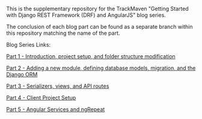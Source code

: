 This is the supplementary repository for the TrackMaven "Getting Started with Django REST Framework (DRF) and AngularJS" blog series.

The conclusion of each blog part can be found as a separate branch within this repository matching the name of the part.

Blog Series Links:

[Part 1 - Introduction, project setup, and folder structure modification](http://engineroom.trackmaven.com/blog/getting-started-drf-angularjs-part-1/)

[Part 2 - Adding a new module, defining database models, migration, and the Django ORM](http://engineroom.trackmaven.com/blog/getting-started-drf-angularjs-part-2/)

[Part 3 - Serializers, views, and API routes](http://engineroom.trackmaven.com/blog/getting-started-drf-angularjs-part-3/)

[Part 4 - Client Project Setup](http://engineroom.trackmaven.com/blog/getting-started-drf-angularjs-part-4/)

[Part 5 - Angular Services and ngRepeat](http://engineroom.trackmaven.com/blog/getting-started-drf-angularjs-part-5/)

